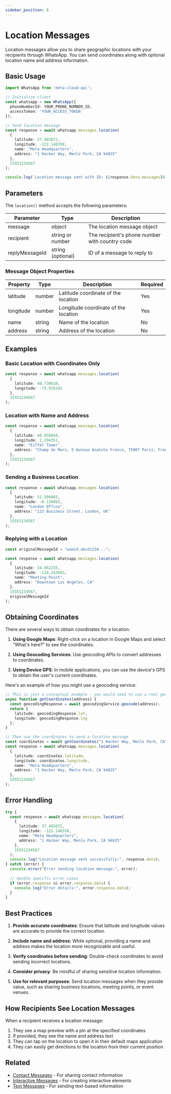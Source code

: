 ```yaml
---
sidebar_position: 8
---
```


# Location Messages

Location messages allow you to share geographic locations with your recipients through WhatsApp. You can send coordinates along with optional location name and address information.

## Basic Usage

```typescript
import WhatsApp from 'meta-cloud-api';

// Initialize client
const whatsapp = new WhatsApp({
  phoneNumberId: YOUR_PHONE_NUMBER_ID,
  accessToken: 'YOUR_ACCESS_TOKEN'
});

// Send location message
const response = await whatsapp.messages.location(
  { 
    latitude: 37.483872,
    longitude: -122.148358,
    name: "Meta Headquarters",
    address: "1 Hacker Way, Menlo Park, CA 94025"
  },
  15551234567
);

console.log(`Location message sent with ID: ${response.data.messages[0].id}`);
```

## Parameters

The `location()` method accepts the following parameters:

| Parameter | Type | Description |
|-----------|------|-------------|
| message | object | The location message object |
| recipient | string or number | The recipient's phone number with country code |
| replyMessageId | string (optional) | ID of a message to reply to |

### Message Object Properties

| Property | Type | Description | Required |
|----------|------|-------------|----------|
| latitude | number | Latitude coordinate of the location | Yes |
| longitude | number | Longitude coordinate of the location | Yes |
| name | string | Name of the location | No |
| address | string | Address of the location | No |

## Examples

### Basic Location with Coordinates Only

```typescript
const response = await whatsapp.messages.location(
  { 
    latitude: 40.730610,
    longitude: -73.935242
  },
  15551234567
);
```

### Location with Name and Address

```typescript
const response = await whatsapp.messages.location(
  { 
    latitude: 48.858844,
    longitude: 2.294351,
    name: "Eiffel Tower",
    address: "Champ de Mars, 5 Avenue Anatole France, 75007 Paris, France"
  },
  15551234567
);
```

### Sending a Business Location

```typescript
const response = await whatsapp.messages.location(
  { 
    latitude: 51.509865,
    longitude: -0.118092,
    name: "London Office",
    address: "123 Business Street, London, UK"
  },
  15551234567
);
```

### Replying with a Location

```typescript
const originalMessageId = "wamid.abcd1234...";

const response = await whatsapp.messages.location(
  { 
    latitude: 34.052235,
    longitude: -118.243683,
    name: "Meeting Point",
    address: "Downtown Los Angeles, CA"
  },
  15551234567,
  originalMessageId
);
```

## Obtaining Coordinates

There are several ways to obtain coordinates for a location:

1. **Using Google Maps**: Right-click on a location in Google Maps and select "What's here?" to see the coordinates.

2. **Using Geocoding Services**: Use geocoding APIs to convert addresses to coordinates.

3. **Using Device GPS**: In mobile applications, you can use the device's GPS to obtain the user's current coordinates.

Here's an example of how you might use a geocoding service:

```typescript
// This is just a conceptual example - you would need to use a real geocoding service
async function getCoordinates(address) {
  const geocodingResponse = await geocodingService.geocode(address);
  return {
    latitude: geocodingResponse.lat,
    longitude: geocodingResponse.lng
  };
}

// Then use the coordinates to send a location message
const coordinates = await getCoordinates("1 Hacker Way, Menlo Park, CA");
const response = await whatsapp.messages.location(
  { 
    latitude: coordinates.latitude,
    longitude: coordinates.longitude,
    name: "Meta Headquarters",
    address: "1 Hacker Way, Menlo Park, CA 94025"
  },
  15551234567
);
```

## Error Handling

```typescript
try {
  const response = await whatsapp.messages.location(
    { 
      latitude: 37.483872,
      longitude: -122.148358,
      name: "Meta Headquarters",
      address: "1 Hacker Way, Menlo Park, CA 94025"
    },
    15551234567
  );
  console.log("Location message sent successfully:", response.data);
} catch (error) {
  console.error("Error sending location message:", error);
  
  // Handle specific error cases
  if (error.response && error.response.data) {
    console.log("Error details:", error.response.data);
  }
}
```

## Best Practices

1. **Provide accurate coordinates**: Ensure that latitude and longitude values are accurate to provide the correct location.

2. **Include name and address**: While optional, providing a name and address makes the location more recognizable and useful.

3. **Verify coordinates before sending**: Double-check coordinates to avoid sending incorrect locations.

4. **Consider privacy**: Be mindful of sharing sensitive location information.

5. **Use for relevant purposes**: Send location messages when they provide value, such as sharing business locations, meeting points, or event venues.

## How Recipients See Location Messages

When a recipient receives a location message:

1. They see a map preview with a pin at the specified coordinates
2. If provided, they see the name and address text
3. They can tap on the location to open it in their default maps application
4. They can easily get directions to the location from their current position

## Related

- [Contact Messages](./contact.md) - For sharing contact information
- [Interactive Messages](./interactive.md) - For creating interactive elements
- [Text Messages](./text.md) - For sending text-based information 